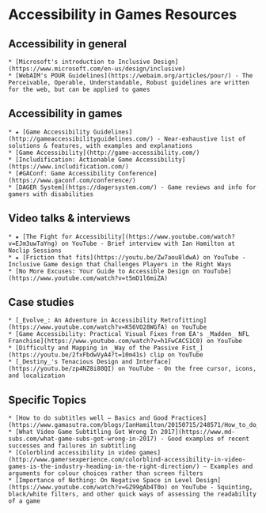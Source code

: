 # Accessibility in Games Resources

## Accessibility in general
	* [Microsoft's introduction to Inclusive Design](https://www.microsoft.com/en-us/design/inclusive)
	* [WebAIM's POUR Guidelines](https://webaim.org/articles/pour/) - The Perceivable, Operable, Understandable, Robust guidelines are written for the web, but can be applied to games

## Accessibility in games
	* ★ [Game Accessibility Guidelines](http://gameaccessibilityguidelines.com/) - Near-exhaustive list of solutions & features, with examples and explanations 
	* [Game Accessibility](http://game-accessibility.com/)
	* [Includification: Actionable Game Accessibility](https://www.includification.com/)
	* [#GAConf: Game Accessibility Conference](https://www.gaconf.com/conference/)
	* [DAGER System](https://dagersystem.com/) - Game reviews and info for gamers with disabilities

## Video talks & interviews
	* ★ [The Fight for Accessibility](https://www.youtube.com/watch?v=EJm3uwTaYng) on YouTube - Brief interview with Ian Hamilton at Noclip Sessions
	* ★ [Friction that fits](https://youtu.be/Zw7aou8ldwA) on YouTube - Inclusive Game design that Challenges Players in the Right Ways
	* [No More Excuses: Your Guide to Accessible Design on YouTube](https://www.youtube.com/watch?v=t5mD1l6miZA)

## Case studies
	* [_Evolve_: An Adventure in Accessibility Retrofitting](https://www.youtube.com/watch?v=K56VO28WGfA) on YouTube
	* [Game Accessibility: Practical Visual Fixes from EA's _Madden_ NFL Franchise](https://www.youtube.com/watch?v=h1FwCACS1C0) on YouTube
	* [Difficulty and Mapping in _Way of the Passive Fist_](https://youtu.be/2fxFbdwVyA4?t=10m41s) clip on YouTube
	* [_Destiny_'s Tenacious Design and Interface](https://youtu.be/zp4NZ8i80QI) on YouTube - On the free cursor, icons, and localization

## Specific Topics
	* [How to do subtitles well – Basics and Good Practices](https://www.gamasutra.com/blogs/IanHamilton/20150715/248571/How_to_do_subtitles_well__basics_and_good_practices.php)
	* [What Video Game Subtitling Got Wrong In 2017](https://www.md-subs.com/what-game-subs-got-wrong-in-2017) - Good examples of recent successes and failures in subtitling
	* [Colorblind accessibility in video games](http://www.gamersexperience.com/colorblind-accessibility-in-video-games-is-the-industry-heading-in-the-right-direction/) – Examples and arguments for colour choices rather than screen filters
	* [Importance of Nothing: On Negative Space in Level Design](https://www.youtube.com/watch?v=GZ99gAb4T0o) on YouTube - Squinting, black/white filters, and other quick ways of assessing the readability of a game

